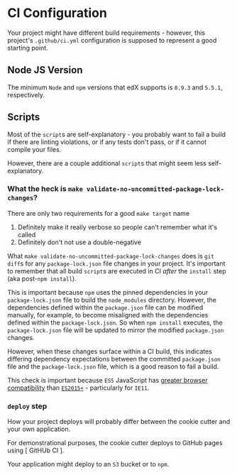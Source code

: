 # CI Configuration

Your project might have different build requirements - however, this project's `.github/ci.yml` configuration is supposed to represent a good starting point.

## Node JS Version

The minimum `Node` and `npm` versions that edX supports is `8.9.3` and `5.5.1`, respectively.

## Scripts

Most of the `script`s are self-explanatory - you probably want to fail a build if there are linting violations, or if any tests don't pass, or if it cannot compile your files.

However, there are a couple additional `script`s that might seem less self-explanatory.

### What the heck is `make validate-no-uncommitted-package-lock-changes`?

There are only two requirements for a good `make target` name

1. Definitely make it really verbose so people can't remember what it's called
2. Definitely don't not use a double-negative

What `make validate-no-uncommitted-package-lock-changes` does is `git diff`s for any `package-lock.json` file changes in your project. It's important to remember that all build `script`s are executed in CI *after* the `install` step (aka post-`npm install`).

This is important because `npm` uses the pinned dependencies in your `package-lock.json` file to build the `node_modules` directory. However, the dependencies defined within the `package.json` file can be modified manually, for example, to become misaligned with the dependencies defined within the `package-lock.json`. So when `npm install` executes, the `package-lock.json` file will be updated to mirror the modified `package.json` changes.

However, when these changes surface within a CI build, this indicates differing dependency expectations between the committed `package.json` file and the `package-lock.json` file, which is a good reason to fail a build.


This check is important because `ES5` JavaScript has [greater browser compatibility](http://kangax.github.io/compat-table/es5/) than [`ES2015+`](http://kangax.github.io/compat-table/es6/) - particularly for `IE11`.

### `deploy` step

How your project deploys will probably differ between the cookie cutter and your own application.

For demonstrational purposes, the cookie cutter deploys to GitHub pages using [ GitHUb CI ].

Your application might deploy to an `S3` bucket or to `npm`.
